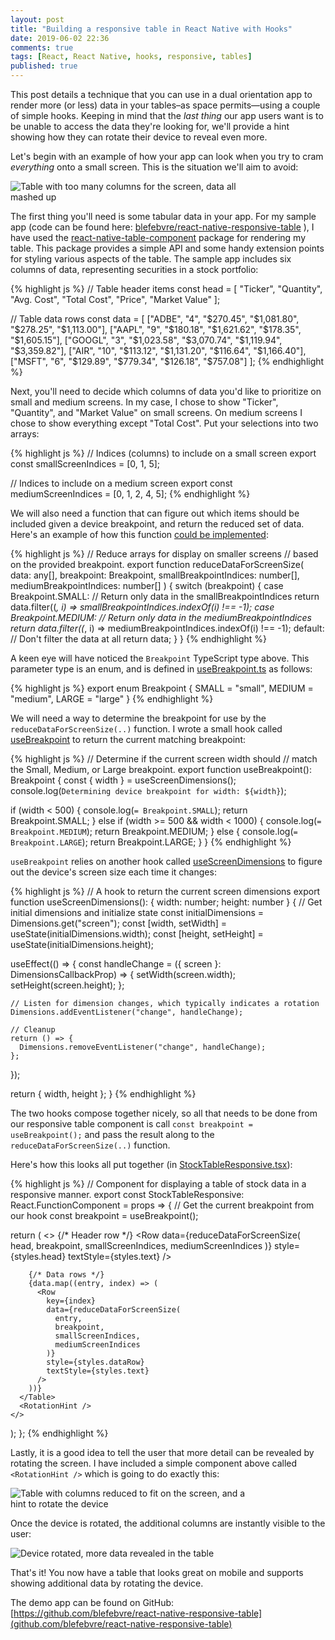 ```yaml
---
layout: post
title: "Building a responsive table in React Native with Hooks"
date: 2019-06-02 22:36
comments: true
tags: [React, React Native, hooks, responsive, tables]
published: true
---
```

This post details a technique that you can use in a dual orientation app to render more (or less) data in your tables–as space permits—using a couple of simple hooks. Keeping in mind that the _last thing_ our app users want is to be unable to access the data they're looking for, we'll provide a hint showing how they can rotate their device to reveal even more. 

Let's begin with an example of how your app can look when you try to cram _everything_ onto a small screen. This is the situation we'll aim to avoid:

<img src="{{ site.baseurl }}/images/react-native/responsive-tables/too_much_data.png" alt="Table with too many columns for the screen, data all mashed up" style="max-width: 400px" />

The first thing you'll need is some tabular data in your app. For my sample app (code can be found here: [blefebvre/react-native-responsive-table](https://github.com/blefebvre/react-native-responsive-table) ), I have used the [react-native-table-component](https://www.npmjs.com/package/react-native-table-component) package for rendering my table. This package provides a simple API and some handy extension points for styling various aspects of the table. The sample app includes six columns of data, representing securities in a stock portfolio:

{% highlight js %}
// Table header items
const head = [
  "Ticker",
  "Quantity",
  "Avg. Cost",
  "Total Cost",
  "Price",
  "Market Value"
];

// Table data rows
const data = [
  ["ADBE", "4", "$270.45", "$1,081.80", "$278.25", "$1,113.00"],
  ["AAPL", "9", "$180.18", "$1,621.62", "$178.35", "$1,605.15"],
  ["GOOGL", "3", "$1,023.58", "$3,070.74", "$1,119.94", "$3,359.82"],
  ["AIR", "10", "$113.12", "$1,131.20", "$116.64", "$1,166.40"],
  ["MSFT", "6", "$129.89", "$779.34", "$126.18", "$757.08"]
];
{% endhighlight %}

Next, you'll need to decide which columns of data you'd like to prioritize on small and medium screens. In my case, I chose to show "Ticker", "Quantity", and "Market Value" on small screens. On medium screens I chose to show everything except "Total Cost". Put your selections into two arrays:

{% highlight js %}
// Indices (columns) to include on a small screen
export const smallScreenIndices = [0, 1, 5];

// Indices to include on a medium screen
export const mediumScreenIndices = [0, 1, 2, 4, 5];
{% endhighlight %}

We will also need a function that can figure out which items should be included given a device breakpoint, and return the reduced set of data. Here's an example of how this function [could be implemented](https://github.com/blefebvre/react-native-responsive-table/blob/master/src/responsive/reduceDataForScreenSize.ts#L4):

{% highlight js %}
// Reduce arrays for display on smaller screens 
// based on the provided breakpoint.
export function reduceDataForScreenSize(
  data: any[],
  breakpoint: Breakpoint,
  smallBreakpointIndices: number[],
  mediumBreakpointIndices: number[]
) {
  switch (breakpoint) {
    case Breakpoint.SMALL:
      // Return only data in the smallBreakpointIndices
      return data.filter((_, i) => smallBreakpointIndices.indexOf(i) !== -1);
    case Breakpoint.MEDIUM:
      // Return only data in the mediumBreakpointIndices
      return data.filter((_, i) => mediumBreakpointIndices.indexOf(i) !== -1);
    default:
      // Don't filter the data at all
      return data;
  }
}
{% endhighlight %}

A keen eye will have noticed the `Breakpoint` TypeScript type above. This parameter type is an enum, and is defined in [useBreakpoint.ts](https://github.com/blefebvre/react-native-responsive-table/blob/master/src/hooks/useBreakpoint.ts#L3) as follows:

{% highlight js %}
export enum Breakpoint {
  SMALL = "small",
  MEDIUM = "medium",
  LARGE = "large"
}
{% endhighlight %}

We will need a way to determine the breakpoint for use by the `reduceDataForScreenSize(..)` function. I wrote a small hook called [useBreakpoint](https://github.com/blefebvre/react-native-responsive-table/blob/master/src/hooks/useBreakpoint.ts#L10) to return the current matching breakpoint:

{% highlight js %}
// Determine if the current screen width should
// match the Small, Medium, or Large breakpoint.
export function useBreakpoint(): Breakpoint {
  const { width } = useScreenDimensions();
  console.log(`Determining device breakpoint for width: ${width}`);

  if (width < 500) {
    console.log(`= Breakpoint.SMALL`);
    return Breakpoint.SMALL;
  } else if (width >= 500 && width < 1000) {
    console.log(`= Breakpoint.MEDIUM`);
    return Breakpoint.MEDIUM;
  } else {
    console.log(`= Breakpoint.LARGE`);
    return Breakpoint.LARGE;
  }
}
{% endhighlight %}

`useBreakpoint` relies on another hook called [useScreenDimensions](https://github.com/blefebvre/react-native-responsive-table/blob/master/src/hooks/useScreenDimensions.ts#L10) to figure out the device's screen size each time it changes:

{% highlight js %}
// A hook to return the current screen dimensions
export function useScreenDimensions(): { width: number; height: number } {
  // Get initial dimensions and initialize state
  const initialDimensions = Dimensions.get("screen");
  const [width, setWidth] = useState(initialDimensions.width);
  const [height, setHeight] = useState(initialDimensions.height);

  useEffect(() => {
    const handleChange = ({ screen }: DimensionsCallbackProp) => {
      setWidth(screen.width);
      setHeight(screen.height);
    };

    // Listen for dimension changes, which typically indicates a rotation
    Dimensions.addEventListener("change", handleChange);

    // Cleanup
    return () => {
      Dimensions.removeEventListener("change", handleChange);
    };
  });

  return { width, height };
}
{% endhighlight %}

The two hooks compose together nicely, so all that needs to be done from our responsive table component is call `const breakpoint = useBreakpoint();` and pass the result along to the `reduceDataForScreenSize(..)` function.

Here's how this looks all put together (in [StockTableResponsive.tsx](https://github.com/blefebvre/react-native-responsive-table/blob/master/src/components/StockTableResponsive.tsx#L38)):

{% highlight js %}
// Component for displaying a table of stock data in a responsive manner.
export const StockTableResponsive: React.FunctionComponent<Props> = props => {
  // Get the current breakpoint from our hook
  const breakpoint = useBreakpoint();

  return (
    <>
      <Table borderStyle={styles.border} style={styles.table}>
        {/* Header row */}
        <Row
          data={reduceDataForScreenSize(
            head,
            breakpoint,
            smallScreenIndices,
            mediumScreenIndices
          )}
          style={styles.head}
          textStyle={styles.text}
        />

        {/* Data rows */}
        {data.map((entry, index) => (
          <Row
            key={index}
            data={reduceDataForScreenSize(
              entry,
              breakpoint,
              smallScreenIndices,
              mediumScreenIndices
            )}
            style={styles.dataRow}
            textStyle={styles.text}
          />
        ))}
      </Table>
      <RotationHint />
    </>
  );
};
{% endhighlight %}

Lastly, it is a good idea to tell the user that more detail can be revealed by rotating the screen. I have included a simple component above called `<RotationHint />` which is going to do exactly this:

<img src="{{ site.baseurl }}/images/react-native/responsive-tables/responsive_with_hint.png" alt="Table with columns reduced to fit on the screen, and a hint to rotate the device" style="max-width: 400px" />

Once the device is rotated, the additional columns are instantly visible to the user:

<img src="{{ site.baseurl }}/images/react-native/responsive-tables/responsive_rotated.png" alt="Device rotated, more data revealed in the table" style="max-width: 600px"/>

That's it! You now have a table that looks great on mobile and supports showing additional data by rotating the device.

The demo app can be found on GitHub: [https://github.com/blefebvre/react-native-responsive-table](github.com/blefebvre/react-native-responsive-table)

